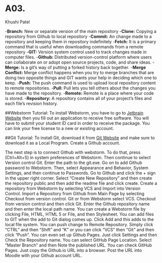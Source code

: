 # A03.
Khushi Patel
 
-**Branch:** New or separate version of the main repository
-**Clone:** Copying a repository from Github to local repository
-**Commit:** An change made to a repository and keeping them in repository indefinitely
-**Fetch:** It is a primary command that is useful when downloading commands from a remote repository
-**GIT:** Version system control used to track changes made in computer files.
-**Github:** Distributed version-control platform where users can collaborate on or adopt open source projects, code, and share ideas.
-**Merge:** Is a git’s way of putting a forked history back together.
-**Merge Conflict:** Merge conflict happens when you try to merge branches that are doing two opposite things and GIT wants your help in deciding which one to keep. 
-**Push:** The push command is used to upload local repository content to remote repositories.
-**Pull:** Pull lets you tell others about the changes you have made to the repository.
-**Remote:** Remote is a place where your code is stored.
-**Repository:** A repository contains all of your project’s files and each file’s revision history.

##Webstorm Tutorial:
To install Webstorm, you have to go to [Jetbrain Website](https://www.jetbrains.com/student/) then you fill out an application to receive free software. You will have to submit your student ID card in order to receive the package. You can link your free license to a new or existing account. 

##Git Tutorial:
To install Git, download it from [Git Website](https://git-scm.com/downloads) and make sure to download it as a Local Program. Create a Github account. 

The next step is to connect Github with webstorm. To do that, press (Ctrl+Alt+S) in system preferences of Webstorm. Then continue to select Version control Git. Enter the path to the git.exe. Go on to add Github password to Webstorm. Then, select Appearance and Behavior, System Settings, and then continue to Passwords. Go to Github and click the + sign in the upper right corner. Select “Create New Repository” and then create the repository public and then add the readme file and click create. Create a repository from Webstorm by selecting VCS and Import into Version Control. Import a Repository from Github from Main Page by selecting Checkout from version control. Git or from Webstorm select VCS. Checkout from version control and then click Git. Enter the Github repository name and then enter the local path name. You can create a Webstorm file by clicking File, HTML, HTML 5 or File, and then Stylesheet. You can add files to GIT when the add to Git dialog comes up. Click Add and this adds to the local file system. You can push change to Remote Repository. Simply click “CTRL”  and then “Shift” and “K” or you can click “VCS” then “Git” and then click “Push”. You can even set up Github Pages. Just click Settings and then Check the Repository name. You can select GitHub Page Location. Select “Master Branch” and then Note the published URL. You can check GitHub Pages. Just copy the Github.io URL into a browser. Post the URL into Moodle with your Github account URL. 
